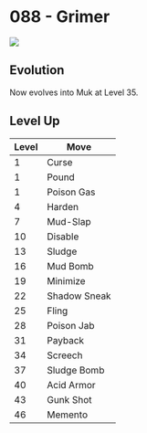 # 088 - Grimer
![][088]

## Evolution
Now evolves into Muk at Level 35.

## Level Up

Level | Move
---   | ---
  1   | Curse
  1   | Pound
  1   | Poison Gas
  4   | Harden
  7   | Mud-Slap
 10   | Disable
 13   | Sludge
 16   | Mud Bomb
 19   | Minimize
 22   | Shadow Sneak
 25   | Fling
 28   | Poison Jab
 31   | Payback
 34   | Screech
 37   | Sludge Bomb
 40   | Acid Armor
 43   | Gunk Shot
 46   | Memento



[088]: /img/pokemon/088.png
